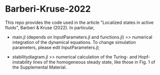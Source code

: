 # Barberi-Kruse-2022
This repo provides the code used in the article "Localized states in active fluids", Barberi &amp; Kruse (2022). In particular,

- main.jl (depends on InputParameters.jl and functions.jl) >> numerical integration of the dynamical equations. To change simulation parameters, please edit InputParameters.jl;

- stabilitydiagram.jl >> numerical calculation of the Turing- and Hopf- instability lines of the homogeneous steady state, like those in Fig. 1 of the Supplemental Material.
